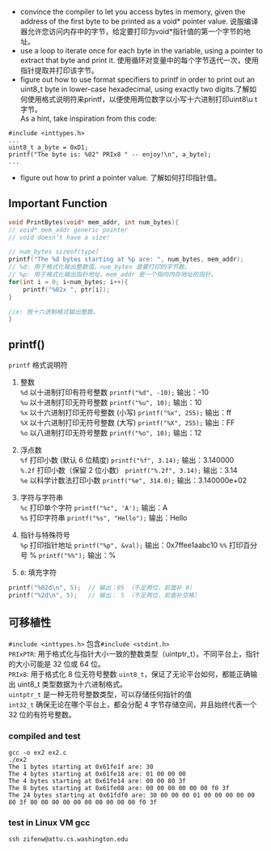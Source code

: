 - convince the compiler to let you access bytes in memory, given the address of the first byte to be printed as a void* pointer value. 说服编译器允许您访问内存中的字节，给定要打印为void*指针值的第一个字节的地址。
- use a loop to iterate once for each byte in the variable, using a pointer to extract that byte and print it. 使用循环对变量中的每个字节迭代一次，使用指针提取并打印该字节。
- figure out how to use format specifiers to printf in order to print out an uint8_t byte in lower-case hexadecimal, using exactly two digits.了解如何使用格式说明符来printf，以便使用两位数字以小写十六进制打印uint8\u t字节。   
As a hint, take inspiration from this code:
```
#include <inttypes.h>
...
uint8_t a_byte = 0xD1;
printf("The byte is: %02" PRIx8 " -- enjoy!\n", a_byte);
...
```
- figure out how to print a pointer value. 了解如何打印指针值。

## Important Function
```c
void PrintBytes(void* mem_addr, int num_bytes){
// void* mem_addr generic pointer
// void doesn’t have a size!

// num_bytes sizeof(type)
printf("The %d bytes starting at %p are: ", num_bytes, mem_addr);
// %d: 用于格式化输出整数值。num_bytes 是要打印的字节数。
// %p: 用于格式化输出指针地址。mem_addr 是一个指向内存地址的指针。
for(int i = 0; i<num_bytes; i++){
    printf("%02x ", ptr[i]);
}

//x: 按十六进制格式输出整数。
}
```
## printf()
`printf` 格式说明符
1. 整数  
`%d`	以十进制打印有符号整数	`printf("%d", -10);` 输出：-10  
`%u`	以十进制打印无符号整数	`printf("%u", 10);` 输出：10  
`%x`	以十六进制打印无符号整数 (小写)	`printf("%x", 255);` 输出：ff  
`%X`	以十六进制打印无符号整数 (大写)	`printf("%X", 255);` 输出：FF  
`%o`	以八进制打印无符号整数	`printf("%o", 10);` 输出：12  

2. 浮点数  
`%f`	打印小数 (默认 6 位精度)	`printf("%f", 3.14);` 输出：3.140000  
`%.2f`	打印小数（保留 2 位小数）	`printf("%.2f", 3.14);` 输出：3.14  
`%e`	以科学计数法打印小数	`printf("%e", 314.0);` 输出：3.140000e+02  

3. 字符与字符串  
`%c`	打印单个字符	`printf("%c", 'A');` 输出：A  
`%s`	打印字符串	`printf("%s", "Hello");` 输出：Hello

4. 指针与特殊符号  
`%p`	打印指针地址	`printf("%p", &val);` 输出：0x7ffee1aabc10
`%%`	打印百分号 %	`printf("%%");` 输出：%

5. `0`: 填充字符
```c
printf("%02d\n", 5);  // 输出：05 （不足两位，前面补 0）
printf("%2d\n", 5);   // 输出： 5 （不足两位，前面补空格）
```

## 可移植性
`#include <inttypes.h>` 包含`#include <stdint.h>`   
`PRIxPTR`: 用于格式化与指针大小一致的整数类型（uintptr_t）。不同平台上，指针的大小可能是 32 位或 64 位。    
`PRIx8`: 用于格式化 8 位无符号整数 `uint8_t`，保证了无论平台如何，都能正确输出 uint8_t 类型数据为十六进制格式。  
`uintptr_t` 是一种无符号整数类型，可以存储任何指针的值  
`int32_t` 确保无论在哪个平台上，都会分配 4 字节存储空间，并且始终代表一个 32 位的有符号整数。

### compiled and test
```
gcc -o ex2 ex2.c
./ex2
The 1 bytes starting at 0x61fe1f are: 30
The 4 bytes starting at 0x61fe18 are: 01 00 00 00
The 4 bytes starting at 0x61fe14 are: 00 00 80 3f
The 8 bytes starting at 0x61fe08 are: 00 00 00 00 00 00 f0 3f
The 24 bytes starting at 0x61fdf0 are: 30 00 00 00 01 00 00 00 00 00 80 3f 00 00 00 00 00 00 00 00 00 00 f0 3f
```
### test in Linux VM gcc
```
ssh zifenw@attu.cs.washington.edu
